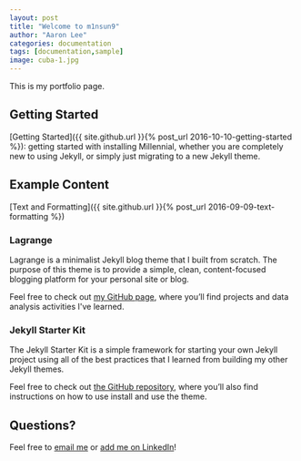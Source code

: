 ```yaml
---
layout: post
title: "Welcome to m1nsun9"
author: "Aaron Lee"
categories: documentation
tags: [documentation,sample]
image: cuba-1.jpg
---
```


This is my portfolio page.

## Getting Started

[Getting Started]({{ site.github.url }}{% post_url 2016-10-10-getting-started %}): getting started with installing Millennial, whether you are completely new to using Jekyll, or simply just migrating to a new Jekyll theme.

## Example Content

[Text and Formatting]({{ site.github.url }}{% post_url 2016-09-09-text-formatting %})

### Lagrange

Lagrange is a minimalist Jekyll blog theme that I built from scratch. The purpose of this theme is to provide a simple, clean, content-focused blogging platform for your personal site or blog.

Feel free to check out <a href="https://github.com/m1nsun9/" target="_blank">my GitHub page</a>, where you’ll find projects and data analysis activities I've learned.

### Jekyll Starter Kit

The Jekyll Starter Kit is a simple framework for starting your own Jekyll project using all of the best practices that I learned from building my other Jekyll themes.

Feel free to check out <a href="https://github.com/LeNPaul/jekyll-starter-kit" target="_blank">the GitHub repository</a>, where you’ll also find instructions on how to use install and use the theme.

## Questions?

Feel free to <a href="m1nsun9.lee@gmail.com" target="_blank">email me</a> or <a href="https://www.linkedin.com/m1nsun9" target="_blank">add me on LinkedIn</a>!
